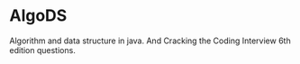 # AlgoDS

Algorithm and data structure in java.
And Cracking the Coding Interview 6th edition questions.




